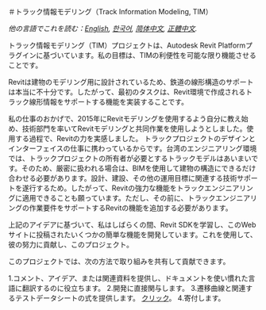 ＃トラック情報モデリング（Track Information Modeling, TIM）

*他の言語でこれを読む：[English](README.md), [한국어](README.ko.md), [简体中文](README.zh-cn.md), [正體中文](README.zh-tw.md).*

トラック情報モデリング（TIM）プロジェクトは、Autodesk Revit Platformプラグインに基づいています。私の目標は、TIMの利便性を可能な限り機能させることです。

Revitは建物のモデリング用に設計されているため、鉄道の線形構造のサポートは本当に不十分です。したがって、最初のタスクは、Revit環境で作成されるトラック線形情報をサポートする機能を実装することです。

私の仕事のおかげで、2015年にRevitモデリングを使用するよう自分に教え始め、技術部門を率いてRevitモデリングと共同作業を使用しようとしました。使用する過程で、Revitの力を実感しました。
トラックプロジェクトのデザインとインターフェイスの仕事に携わっているからです。台湾のエンジニアリング環境では、トラックプロジェクトの所有者が必要とするトラックモデルはあいまいです。そのため、厳密に扱われる場合は、BIMを使用して建物の構造にできるだけ合わせる必要があります。設計、建設、その他の運用目標に関連する技術サポートを遂行するため。したがって、Revitの強力な機能をトラックエンジニアリングに適用できることも願っています。ただし、その前に、トラックエンジニアリングの作業要件をサポートするRevitの機能を追加する必要があります。

上記のアイデアに基づいて、私はしばらくの間、Revit SDKを学習し、このWebサイトに投稿されたいくつかの簡単な機能を開発しています。これを使用して、彼の努力に貢献し、このプロジェクト。

このプロジェクトでは、次の方法で取り組みを共有して貢献できます。

1.コメント、アイデア、または関連資料を提供し、ドキュメントを使い慣れた言語に翻訳するのに役立ちます。
2.開発に直接関与します。
3.遷移曲線と関連するテストデータシートの式を提供します。 [クリック](https://github.com/tsao100/TIM/issues/1)。
4.寄付します。
